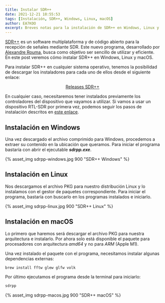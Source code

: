 ```yaml
---
title: Instalar SDR++
date: 2021-12-21 18:55:53
tags: [Instalación, SDR++, Windows, Linux, macOS]
author: EA7KOO
excerpt: Breves notas para la instalación de SDR++ en Windows, Linux y macOS.
---
```


[SDR++](https://www.sdrpp.org/) es un software multiplataforma y de código abierto para la recepción de señales mediante SDR. Este nuevo programa, desarrollado por [Alexandre Rouma](https://twitter.com/ryzerth), busca como objetivo ser sencillo de utilizar y eficiente.
En este post veremos cómo instalar SDR++ en Windows, Linux y macOS.

<!-- more -->

Para instalar SDR++ en cualquier sistema operativo, tenemos la posibilidad de descargar los instaladores para cada uno de ellos desde el siguiente enlace:

[<center>Releases SDR++</center>](https://github.com/AlexandreRouma/SDRPlusPlus/releases/latest)

En cualquier caso, necesitaremos tener instalados previamente los controladores del dispositivo que vayamos a utilizar. Si vamos a usar un dispositivo RTL-SDR por primera vez, podemos seguir los pasos de instalación descritos en [este enlace](/primeros-pasos/#Instalacion-del-dispositivo).


## Instalación en Windows

Una vez descargado el archivo comprimido para Windows, procedemos a extraer su contenido en la ubicación que queramos. Para iniciar el programa bastaría con abrir el ejecutable **_sdrpp.exe_**.

{% asset_img sdrpp-windows.jpg 900 "SDR++ Windows" %}

## Instalación en Linux

Nos descargamos el archivo PKG para nuestro distribución Linux y lo instalamos con el gestor de paquetes correspondiente.
Para iniciar el programa, bastaría con buscarlo en los programas instalados e iniciarlo.

{% asset_img sdrpp-linux.jpg 900 "SDR++ Linux" %}

## Instalación en macOS

Lo primero que haremos será descargar el archivo PKG para nuestra arquitectura e instalarlo. Por ahora solo está disponible el paquete para procesadores con arquitectura _amd64_ y no para _ARM_ (Apple M1).

Una vez instalado el paquete con el programa, necesitamos instalar algunas dependencias externas:

```bash
brew install fftw glew glfw volk
```

Por último ejecutamos el programa desde la terminal para iniciarlo:

```bash
sdrpp
```

{% asset_img sdrpp-macos.jpg 900 "SDR++ macOS" %}
